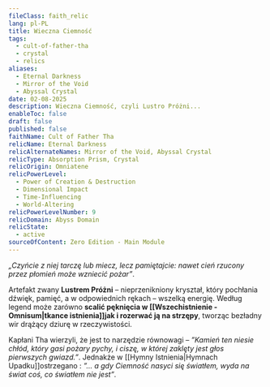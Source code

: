 ```yaml
---
fileClass: faith_relic
lang: pl-PL
title: Wieczna Ciemność
tags:
  - cult-of-father-tha
  - crystal
  - relics
aliases:
  - Eternal Darkness
  - Mirror of the Void
  - Abyssal Crystal
date: 02-08-2025
description: Wieczna Ciemność, czyli Lustro Próżni...
enableToc: false
draft: false
published: false
faithName: Cult of Father Tha
relicName: Eternal Darkness
relicAlternateNames: Mirror of the Void, Abyssal Crystal
relicType: Absorption Prism, Crystal
relicOrigin: Omniatene
relicPowerLevel:
  - Power of Creation & Destruction
  - Dimensional Impact
  - Time-Influencing
  - World-Altering
relicPowerLevelNumber: 9
relicDomain: Abyss Domain
relicState:
  - active
sourceOfContent: Zero Edition - Main Module
---
```

*„Czyńcie z niej tarczę lub miecz, lecz pamiętajcie: nawet cień rzucony przez płomień może wzniecić pożar”*. 

Artefakt zwany **Lustrem Próżni** – nieprzenikniony kryształ, który pochłania dźwięk, pamięć, a w odpowiednich rękach – wszelką energię.
Według legend może zarówno **scalić pęknięcia w [[Wszechistnienie - Omnisum|tkance istnienia]]jak i rozerwać ją na strzępy**, tworząc bezładny wir drążący dziurę w rzeczywistości.

Kapłani Tha wierzyli, że jest to narzędzie równowagi – *”Kamień ten niesie chłód, który gasi pożary pychy, i ciszę, w której zaklęty jest głos pierwszych gwiazd.”*. 
Jednakże w [[Hymny Istnienia|Hymnach Upadku]]ostrzegano : *”… a gdy Ciemność nasyci się światłem, wyda na świat coś, co światłem nie jest”*.
